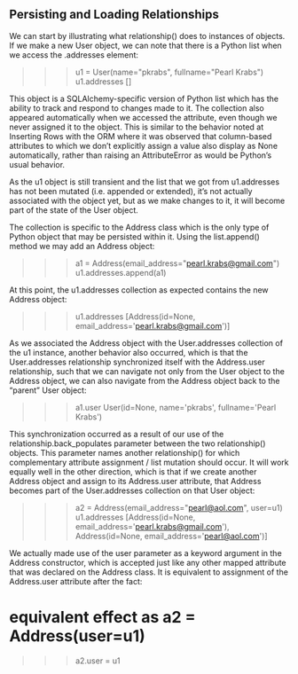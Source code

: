 ## Persisting and Loading Relationships
We can start by illustrating what relationship() does to instances of objects. If we make a new User object, we can note that there is a Python list when we access the .addresses element:

>>> u1 = User(name="pkrabs", fullname="Pearl Krabs")
>>> u1.addresses
[]

This object is a SQLAlchemy-specific version of Python list which has the ability to track and respond to changes made to it. The collection also appeared automatically when we accessed the attribute, even though we never assigned it to the object. This is similar to the behavior noted at Inserting Rows with the ORM where it was observed that column-based attributes to which we don’t explicitly assign a value also display as None automatically, rather than raising an AttributeError as would be Python’s usual behavior.

As the u1 object is still transient and the list that we got from u1.addresses has not been mutated (i.e. appended or extended), it’s not actually associated with the object yet, but as we make changes to it, it will become part of the state of the User object.

The collection is specific to the Address class which is the only type of Python object that may be persisted within it. Using the list.append() method we may add an Address object:

>>> a1 = Address(email_address="pearl.krabs@gmail.com")
>>> u1.addresses.append(a1)

At this point, the u1.addresses collection as expected contains the new Address object:

>>> u1.addresses
[Address(id=None, email_address='pearl.krabs@gmail.com')]

As we associated the Address object with the User.addresses collection of the u1 instance, another behavior also occurred, which is that the User.addresses relationship synchronized itself with the Address.user relationship, such that we can navigate not only from the User object to the Address object, we can also navigate from the Address object back to the “parent” User object:

>>> a1.user
User(id=None, name='pkrabs', fullname='Pearl Krabs')

This synchronization occurred as a result of our use of the relationship.back_populates parameter between the two relationship() objects. This parameter names another relationship() for which complementary attribute assignment / list mutation should occur. It will work equally well in the other direction, which is that if we create another Address object and assign to its Address.user attribute, that Address becomes part of the User.addresses collection on that User object:

>>> a2 = Address(email_address="pearl@aol.com", user=u1)
>>> u1.addresses
[Address(id=None, email_address='pearl.krabs@gmail.com'), Address(id=None, email_address='pearl@aol.com')]

We actually made use of the user parameter as a keyword argument in the Address constructor, which is accepted just like any other mapped attribute that was declared on the Address class. It is equivalent to assignment of the Address.user attribute after the fact:

# equivalent effect as a2 = Address(user=u1)
>>> a2.user = u1